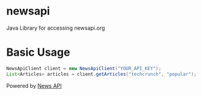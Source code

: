 # newsapi
Java Library for accessing newsapi.org

# Basic Usage

``` java
NewsApiClient client = new NewsApiClient("YOUR_API_KEY");
List<Articles> articles = client.getArticles("techcrunch", "popular");
```

Powered by [News API](https://newsapi.org)
